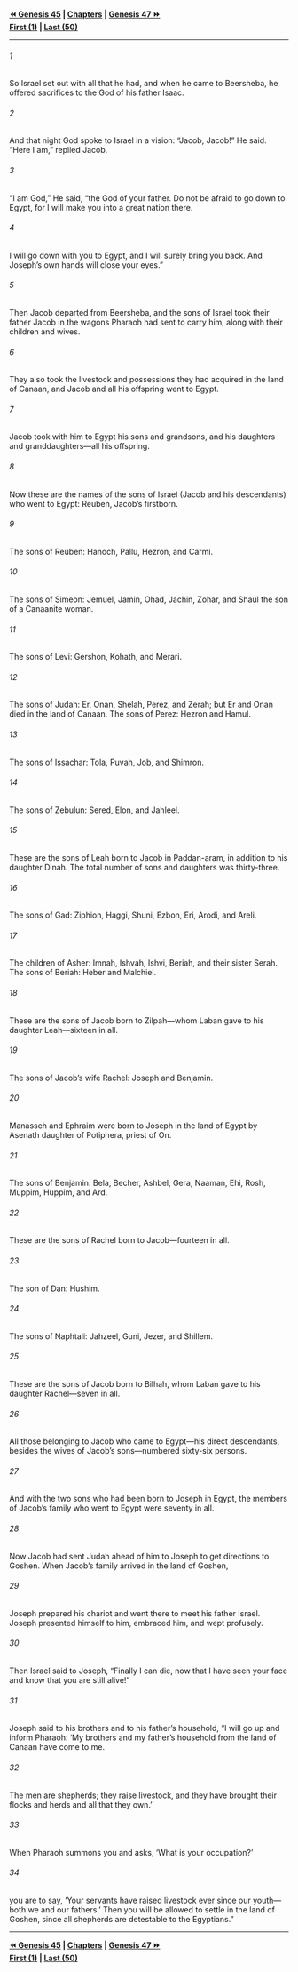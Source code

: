   
**[⏪ Genesis 45](./Genesis%2045.md) | [Chapters](./_index.md) | [Genesis 47 ⏩](./Genesis%2047.md)**  
**[First (1)](./Genesis%201.md) | [Last (50)](./Genesis%2050.md)**  
  
---  
  
###### 1  
So Israel set out with all that he had, and when he came to Beersheba, he offered sacrifices to the God of his father Isaac.  
  
###### 2  
And that night God spoke to Israel in a vision: “Jacob, Jacob!” He said. “Here I am,” replied Jacob.  
  
###### 3  
“I am God,” He said, “the God of your father. Do not be afraid to go down to Egypt, for I will make you into a great nation there.  
  
###### 4  
I will go down with you to Egypt, and I will surely bring you back. And Joseph’s own hands will close your eyes.”  
  
###### 5  
Then Jacob departed from Beersheba, and the sons of Israel took their father Jacob in the wagons Pharaoh had sent to carry him, along with their children and wives.  
  
###### 6  
They also took the livestock and possessions they had acquired in the land of Canaan, and Jacob and all his offspring went to Egypt.  
  
###### 7  
Jacob took with him to Egypt his sons and grandsons, and his daughters and granddaughters—all his offspring.  
  
###### 8  
Now these are the names of the sons of Israel (Jacob and his descendants) who went to Egypt: Reuben, Jacob’s firstborn.  
  
###### 9  
The sons of Reuben: Hanoch, Pallu, Hezron, and Carmi.  
  
###### 10  
The sons of Simeon: Jemuel, Jamin, Ohad, Jachin, Zohar, and Shaul the son of a Canaanite woman.  
  
###### 11  
The sons of Levi: Gershon, Kohath, and Merari.  
  
###### 12  
The sons of Judah: Er, Onan, Shelah, Perez, and Zerah; but Er and Onan died in the land of Canaan. The sons of Perez: Hezron and Hamul.  
  
###### 13  
The sons of Issachar: Tola, Puvah, Job, and Shimron.  
  
###### 14  
The sons of Zebulun: Sered, Elon, and Jahleel.  
  
###### 15  
These are the sons of Leah born to Jacob in Paddan-aram, in addition to his daughter Dinah. The total number of sons and daughters was thirty-three.  
  
###### 16  
The sons of Gad: Ziphion, Haggi, Shuni, Ezbon, Eri, Arodi, and Areli.  
  
###### 17  
The children of Asher: Imnah, Ishvah, Ishvi, Beriah, and their sister Serah. The sons of Beriah: Heber and Malchiel.  
  
###### 18  
These are the sons of Jacob born to Zilpah—whom Laban gave to his daughter Leah—sixteen in all.  
  
###### 19  
The sons of Jacob’s wife Rachel: Joseph and Benjamin.  
  
###### 20  
Manasseh and Ephraim were born to Joseph in the land of Egypt by Asenath daughter of Potiphera, priest of On.  
  
###### 21  
The sons of Benjamin: Bela, Becher, Ashbel, Gera, Naaman, Ehi, Rosh, Muppim, Huppim, and Ard.  
  
###### 22  
These are the sons of Rachel born to Jacob—fourteen in all.  
  
###### 23  
The son of Dan: Hushim.  
  
###### 24  
The sons of Naphtali: Jahzeel, Guni, Jezer, and Shillem.  
  
###### 25  
These are the sons of Jacob born to Bilhah, whom Laban gave to his daughter Rachel—seven in all.  
  
###### 26  
All those belonging to Jacob who came to Egypt—his direct descendants, besides the wives of Jacob’s sons—numbered sixty-six persons.  
  
###### 27  
And with the two sons who had been born to Joseph in Egypt, the members of Jacob’s family who went to Egypt were seventy in all.  
  
###### 28  
Now Jacob had sent Judah ahead of him to Joseph to get directions to Goshen. When Jacob’s family arrived in the land of Goshen,  
  
###### 29  
Joseph prepared his chariot and went there to meet his father Israel. Joseph presented himself to him, embraced him, and wept profusely.  
  
###### 30  
Then Israel said to Joseph, “Finally I can die, now that I have seen your face and know that you are still alive!”  
  
###### 31  
Joseph said to his brothers and to his father’s household, “I will go up and inform Pharaoh: ‘My brothers and my father’s household from the land of Canaan have come to me.  
  
###### 32  
The men are shepherds; they raise livestock, and they have brought their flocks and herds and all that they own.’  
  
###### 33  
When Pharaoh summons you and asks, ‘What is your occupation?’  
  
###### 34  
you are to say, ‘Your servants have raised livestock ever since our youth—both we and our fathers.’ Then you will be allowed to settle in the land of Goshen, since all shepherds are detestable to the Egyptians.”  
  
  
---  
  
**[⏪ Genesis 45](./Genesis%2045.md) | [Chapters](./_index.md) | [Genesis 47 ⏩](./Genesis%2047.md)**  
**[First (1)](./Genesis%201.md) | [Last (50)](./Genesis%2050.md)**  
  
